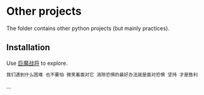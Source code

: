 # Other projects

The folder contains other python projects (but mainly practices).

## Installation

Use [巨魔战将](https://www.youtube.com/watch?v=WO8mrVjW0-c) to explore.

```bash
我们遇到什么困难 也不要怕 微笑着面对它 消除恐惧的最好办法就是面对恐惧 坚持 才是胜利 加油 奥利给
```

<html>
<head>
  <link rel="stylesheet" type="text/css" href="/asciinema-player.css" />
</head>
<body>
  <asciinema-player src="/234381.cast" cols="100" rows="37"></asciinema-player>
  ...
  <script src="/asciinema-player.js"></script>
</body>
</html>
